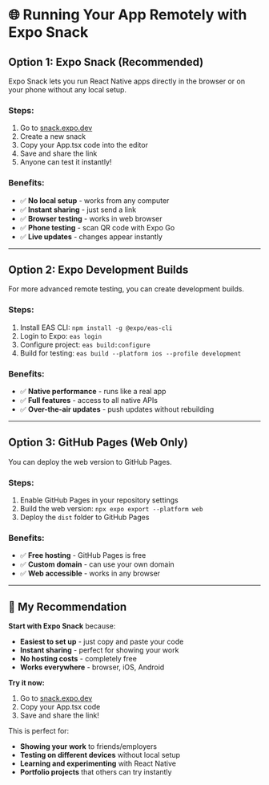 # 🌐 **Running Your App Remotely with Expo Snack**

## **Option 1: Expo Snack (Recommended)**

Expo Snack lets you run React Native apps directly in the browser or on your phone without any local setup.

### **Steps:**

1. Go to [snack.expo.dev](https://snack.expo.dev)
2. Create a new snack
3. Copy your App.tsx code into the editor
4. Save and share the link
5. Anyone can test it instantly!

### **Benefits:**

- ✅ **No local setup** - works from any computer
- ✅ **Instant sharing** - just send a link
- ✅ **Browser testing** - works in web browser
- ✅ **Phone testing** - scan QR code with Expo Go
- ✅ **Live updates** - changes appear instantly

---

## **Option 2: Expo Development Builds**

For more advanced remote testing, you can create development builds.

### **Steps:**

1. Install EAS CLI: `npm install -g @expo/eas-cli`
2. Login to Expo: `eas login`
3. Configure project: `eas build:configure`
4. Build for testing: `eas build --platform ios --profile development`

### **Benefits:**

- ✅ **Native performance** - runs like a real app
- ✅ **Full features** - access to all native APIs
- ✅ **Over-the-air updates** - push updates without rebuilding

---

## **Option 3: GitHub Pages (Web Only)**

You can deploy the web version to GitHub Pages.

### **Steps:**

1. Enable GitHub Pages in your repository settings
2. Build the web version: `npx expo export --platform web`
3. Deploy the `dist` folder to GitHub Pages

### **Benefits:**

- ✅ **Free hosting** - GitHub Pages is free
- ✅ **Custom domain** - can use your own domain
- ✅ **Web accessible** - works in any browser

---

## **🎯 My Recommendation**

**Start with Expo Snack** because:

- **Easiest to set up** - just copy and paste your code
- **Instant sharing** - perfect for showing your work
- **No hosting costs** - completely free
- **Works everywhere** - browser, iOS, Android

**Try it now:**

1. Go to [snack.expo.dev](https://snack.expo.dev)
2. Copy your App.tsx code
3. Save and share the link!

This is perfect for:

- **Showing your work** to friends/employers
- **Testing on different devices** without local setup
- **Learning and experimenting** with React Native
- **Portfolio projects** that others can try instantly
